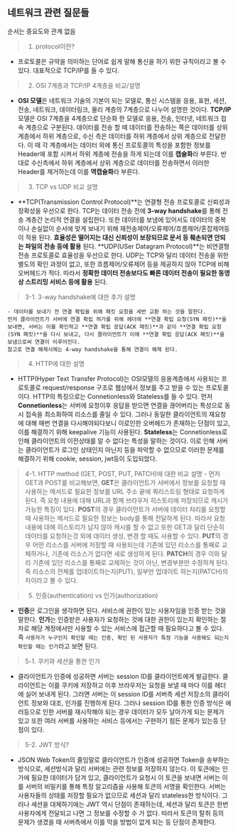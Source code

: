 ## 네트워크 관련 질문들

순서는 중요도와 관계 없음

>1. protocol이란?

  - 프로토콜은 규약을 의미하는 단어로 쉽게 말해 통신을 하기 위한 규칙이라고 볼 수 있다. 대표적으로 TCP/IP를 들 수 있다.

>2. OSI 7계층과 TCP/IP 4계층을 비교/설명

  - **OSI 모델**은 네트워크 기술의 기본이 되는 모델로, 통신 시스템을 응용, 표현, 세션, 전송, 네트워크, 데이터링크, 물리 계층의 7계층으로 나누어 설명한 것이다. 
  **TCP/IP** 모델은 OSI 7계층을 4계층으로 단순화 한 모델로 응용, 전송, 인터넷, 네트워크 접속 계층으로 구분된다. 
  데이터를 전송 할 떼 데이터를 전송하는 쪽은 데이터를 상위 계층에서 하위 계층으로, 수신 측은 데이터를 하위 계층에서 상위 계층으로 전달한다. 이 때 각 계층에서는 데이터 외에 통신 프로토콜의 특성을 포함한 정보를 Header에 포함 시켜서 하위 계층에 전송을 하게 되는데 이를 **캡슐화**라 부른다. 반대로 수신측에서 하위 계층에서 상위 계층으로 데이터를 전송하면서 이러한 Header를 제거하는데 이를 **역캡슐화**라 부른다.

>3. TCP vs UDP 비교 설명

  - **TCP(Transmission Control Protocol)**는 연결형 전송 프로토콜로 신뢰성과 정확성을 우선으로 한다. TCP는 데이터 전송 전에 **3-way handshake**를 통해 전송 계층간 논리적 연결을 설립한다. 또한 데이터를 보냄에 있어서도 데이터의 중복이나 손실없이 순서에 맞게 보내기 위해 재전송제어/오류제어/흐름제어/혼잡제어등이 적용 된다. **효율성은 떨어지는 대신 신뢰성이 보장되므로 문서 등 훼손되면 안되는 파일의 전송 등에 활용** 된다.
  **UDP(USer Datagram Protocol)**는 비연결형 전송 프로토콜로 효율성을 우선으로 한다. UDP는 TCP와 달리 데이터 전송을 위한 별도의 확인 과정이 없고, 또한 흐름제어/오류제어 등을 제공하지 않아 TCP에 비해 오버헤드가 적다. 따라서 **정확한 데이터 전송보다도 빠른 데이터 전송이 필요한 동영상 스트리밍 서비스 등에 활용** 된다. 

  >3-1. 3-way handshake에 대한 추가 설명

    - 데이터를 보내기 전 연결 확립을 위해 패킷 요청을 세번 교환 하는 것을 말한다. 
    먼저 클라이언트가 서버에 연결 확립 허가를 위해 헤더에 **연결 확립 요청(SYN 패킷)**을 보내면, 서버는 이를 확인하고 **연결 확립 응답(ACK 패킷)**과 같이 **연결 확립 요청(SYN 패킷)**을 다시 보내고, 다시 클라이언트가 이에 **연결 확립 응답(ACK 패킷)**을 보냄으로써 연결이 이루어진다. 
    참고로 연결 해제시에는 4-way handshake을 통해 연결이 해제 된다.

>4. HTTP에 대한 설명

  - HTTP(Hyper Text Transfer Protocol)는 OSI모델의 응용계층에서 사용되는 프로토콜로 request/response 구조로 웹상에서 정보를 주고 받을 수 있는 프로토콜이다.
  HTTP의 특징으로는 Connetionless와 Stateless를 들 수 있다. 먼저 **Connetionless**는 서버에 요청이후 응답을 받으면 연결을 끊어버리는 특성으로 동시 접속을 최소화하여 리소스를 줄일 수 있다. 그러나 동일한 클라이언트의 재요청에 대해 매번 연결을 다시해야되다보니 이로인한 오버헤드가 존재하는 단점이 있고, 이를 해결하기 위해 keepalive 기능이 사용된다.
  **Stateless**는 Connetionless로 인해 클라이언트의 이전상태를 알 수 없다는 특성을 말하는 것이다. 이로 인해 서버는 클라이언트가 로그인 상태인지 아닌지 등을 파악할 수 없으므로 이러한 문제를 해결하기 위해 cookie, session, jwt등이 도입되었다. 

  >4-1. HTTP method (GET, POST, PUT, PATCH)에 대한 비교 설명
    - 먼저 GET과 POST를 비교해보면, **GET**은 클라이언트가 서버에서 정보를 요청할 때 사용하는 메서드로 필요한 정보를 URL 주소 끝에 쿼리스트링 형태로 요청하게 된다. 즉 요청 내용에 대해 URL과 함께 브라우저 히스토리에 저장되므로 캐시가 가능한 특징이 있다.
    **POST**의 경우 클라이언트가 서버에 데이터 처리를 요청할 때 사용하는 메서드로 필요한 정보는 body를 통해 전달하게 된다. 따라서 요청 내용에 대해 히스토리가 남지 않아 캐시를 할 수 없고 또한 GET과 달리 단순히 데이터를 요청하는것 외에 데이터 생성, 변경 할 때도 사용할 수 있다.
    **PUT**의 경우 어떤 리소스를 서버에 저장할 때 사용되는데 기존에 있던 리소스를 통째로 교체하거나, 기존에 리소스가 없다면 새로 생성하게 된다.
    **PATCH**의 경우 이와 달리 기존에 있던 리소스를 통째로 교체하는 것이 아닌, 변경부분만 수정하게 된다. 즉 리소스의 전체를 업데이트하는지(PUT), 일부만 업데이트 하는지(PATCH)의 차이라고 볼 수 있다.

>5. 인증(authentication) vs 인가(authorization)

  - **인증**은 로그인을 생각하면 된다. 서비스에 권한이 있는 사용자임을 인증 받는 것을 말한다. **인가**는 인증받은 사용자가 요청하는 것에 대한 권한이 있는지 확인하는 절차로 해당 계정에서만 사용할 수 있는 서비스에 접근할 때 필요하다고 볼 수 있다. 즉 `사용자가 누구인지 확인할 때는 인증, 확인 된 사용자가 특정 기능을 사용해도 되는지 확인할 때는 인가`라고 보면 된다.

  >5-1. 쿠키와 세션을 통한 인가

  - 클라이언트가 인증에 성공하면 서버는 session ID를 클라이언트에게 발급한다. 클라이언트는 이를 쿠키에 저장하고 이후 브라우저는 요청을 보낼 때 마다 이를 헤더에 실어 보내게 된다. 그러면 서버는 이 session ID를 서버측 세션 저장소의 클라이언트 정보와 대조, 인가를 진행하게 된다. 그러나 session ID를 통한 인증 방식은 에러등으로 인한 서버를 재시작해야 되는 경우 데이터가 모두 날아가게 되는 문제가 있고 또한 여러 서버를 사용하는 서비스 등에서는 구현하기 힘든 문제가 있는등 단점이 있다. 

  >5-2. JWT 방식?

  - JSON Web Token의 줄임말로 클라이언트가 인증에 성공하면 Token을 송부하는 방식으로, 세션방식과 달리 서버에는 관련 정보를 저장하지 않는다. 이 토큰에는 인가에 필요한 데이터가 담겨 있고, 클라이언트가 요청시 이 토큰을 보내면 서버는 이를 서버의 비밀키를 통해 특정 알고리즘을 사용해 토큰의 서명을 확인한다. 서버는 사용자들의 상태를 저장할 필요가 없으므로 세션과 달리 stateless한 방식이다. 
  그러나 세션을 대체하기에는 JWT 역시 단점이 존재하는데, 세션과 달리 토큰은 한번 사용자에게 전달되고 나면 그 정보를 수정할 수 가 없다. 따라서 토큰의 탈취 등의 문제가 생겼을 때 서버측에서 이를 막을 방법이 없게 되는 등 단점이 존재한다.
